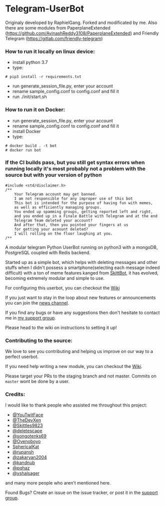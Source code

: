 # Telegram-UserBot

Originaly developed by RaphielGang. Forked and modificated by me. Also there are some modules from PaperplaneExtended (https://github.com/AvinashReddy3108/PaperplaneExtended) and Friendly Telegram (https://gitlab.com/friendly-telegram)


### How to run it locally on linux device:
- install python 3.7
- type: 
```
# pip3 install -r requirements.txt
```
- run generate_session_file.py, enter your account
- rename sample_config.conf to config.conf and fill it
- run ./init/start.sh

### How to run it on Docker:
- run generate_session_file.py, enter your account
- rename sample_config.conf to config.conf and fill it
- install Docker
- type:
```
# docker build . -t bot 
# docker run bot
```
### If the CI builds pass, but you still get syntax errors when running locally it's most probably not a problem with the source but with your version of python


```
#include <std/disclaimer.h>
/**
    Your Telegram account may get banned.
    I am not responsible for any improper use of this bot
    This bot is intended for the purpose of having fun with memes,
    as well as efficiently managing groups.
    You ended up spamming groups, getting reported left and right,
    and you ended up in a Finale Battle with Telegram and at the end
    Telegram Team deleted your account?
    And after that, then you pointed your fingers at us
    for getting your acoount deleted?
    I will rolling on the floor laughing at you.
/**
```

A modular telegram Python UserBot running on python3 with a mongoDB, PostgreSQL coupled with Redis backend.

Started up as a simple bot, which helps with deleting messages and other stuffs when I didn't possess a smartphone(selecting each message indeed difficult) with a ton of meme features kanged from [SkittBot](https://github.com/skittles9823/SkittBot), it has evolved, becoming extremely modular and simple to use.

For configuring this userbot, you can checkout the [Wiki](https://wiki.raphielgang.org)

If you just want to stay in the loop about new features or
announcements you can join the [news channel](https://t.me/maestro_userbot_channel).

If you find any bugs or have any suggestions then don't hesitate to contact me in [my support group](https://t.me/userbot_support).

Please head to the wiki on instructions to setting it up!


### Contributing to the source:

We love to see you contributing and helping us improve on our way to a perfect userbot.

If you need help writing a new module, you can checkout the [Wiki](https://wiki.raphielgang.org).

Please target your PRs to the staging branch and not master. Commits on `master` wont be done by a user.


### Credits:

I would like to thank people who assisted me throughout this project:

* [@YouTwitFace](https://github.com/YouTwitFace)
* [@TheDevXen](https://github.com/TheDevXen)
* [@Skittles9823](https://github.com/Skittles9823)
* [@deletescape](https://github.com/deletescape)
* [@songotenks69](https://github.com/songotenks69)
* [@Ovenoboyo](https://github.com/Ovenoboyo)
* [SphericalKat](https://github.com/ATechnoHazard)
* [@rupansh](https://github.com/rupansh)
* [@zakaryan2004](https://github.com/zakaryan2004)
* [@kandnub](https://github.com/kandnub)
* [@pqhaz](https://github.com/pqhaz)
* [@yshalsager](https://github.com/yshalsager)

and many more people who aren't mentioned here.

Found Bugs? Create an issue on the issue tracker, or post it in the [support group](https://t.me/userbot_support).
